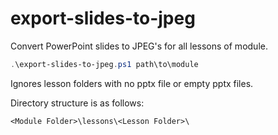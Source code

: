 # export-slides-to-jpeg

Convert PowerPoint slides to JPEG's for all lessons of module.
```powershell
.\export-slides-to-jpeg.ps1 path\to\module
```
Ignores lesson folders with no pptx file or empty pptx files.

Directory structure is as follows:

`<Module Folder>\lessons\<Lesson Folder>\`
